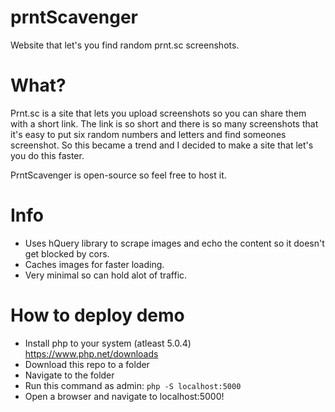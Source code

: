# prntScavenger
Website that let's you find random prnt.sc screenshots.

# What?
Prnt.sc is a site that lets you upload screenshots so you can share them with a short link. The link is so short and there is so many screenshots that it's easy to put six random numbers and letters and find someones screenshot. So this became a trend and I decided to make a site that let's you do this faster.

PrntScavenger is open-source so feel free to host it.

# Info
- Uses hQuery library to scrape images and echo the content so it doesn't get blocked by cors.
- Caches images for faster loading.
- Very minimal so can hold alot of traffic.

# How to deploy demo
- Install php to your system (atleast 5.0.4) https://www.php.net/downloads
- Download this repo to a folder
- Navigate to the folder
- Run this command as admin:
```php -S localhost:5000```
- Open a browser and navigate to localhost:5000!
